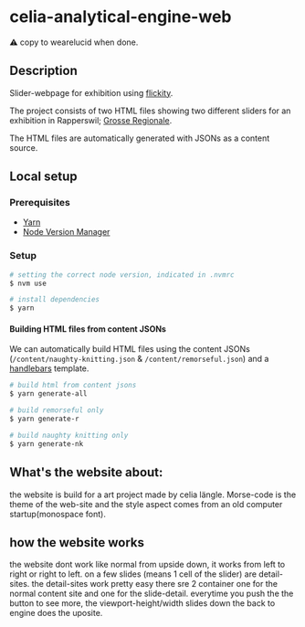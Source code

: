 # celia-analytical-engine-web

⚠️ copy to wearelucid when done.

## Description

Slider-webpage for exhibition using [flickity](https://flickity.metafizzy.co/).

The project consists of two HTML files showing two different sliders for an exhibition in Rapperswil; [Grosse Regionale](https://www.kunstzeughaus.ch/unser-programm/agenda/agenda/eventdetail/31/101/ausstellung-grosse-regionale).

The HTML files are automatically generated with JSONs as a content source.

## Local setup
### Prerequisites
- [Yarn](https://classic.yarnpkg.com/lang/en/docs/install/#mac-stable)
- [Node Version Manager](https://github.com/nvm-sh/nvm)

### Setup
```bash
# setting the correct node version, indicated in .nvmrc
$ nvm use

# install dependencies
$ yarn
```

#### Building HTML files from content JSONs
We can automatically build HTML files using the content JSONs (`/content/naughty-knitting.json` & `/content/remorseful.json`) and a [handlebars](https://handlebarsjs.com/guide/) template.

```bash
# build html from content jsons
$ yarn generate-all

# build remorseful only
$ yarn generate-r

# build naughty knitting only
$ yarn generate-nk
```

## What's the website about:
the website is build for a art project made by celia längle.
Morse-code is the theme of the web-site and the style aspect comes from an old computer startup(monospace font).

## how the website works
the website dont work like normal from upside down, it works from left to right or right to left.
on a few slides (means 1 cell of the slider) are detail-sites. the detail-sites work pretty easy there sre 2 container one for the normal content site and one for the slide-detail.
everytime you push the the button to see more, the viewport-height/width slides down the back to engine does the uposite.










